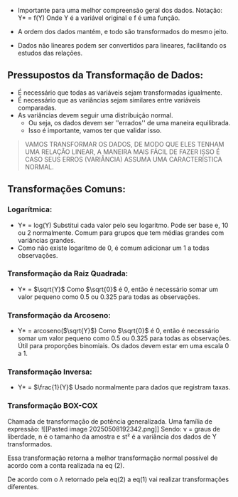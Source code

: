 - Importante para uma melhor compreensão geral dos dados.
	Notação: Y* = f(Y)
	Onde Y é a variável original e f é uma função.

- A ordem dos dados mantém, e todo são transformados do mesmo jeito.
- Dados não lineares podem ser convertidos para lineares, facilitando os estudos das relações.

## Pressupostos da Transformação de Dados:
- É necessário que todas as variáveis sejam transformadas igualmente. 
- É necessário que as variâncias sejam similares entre variáveis comparadas.
- As variâncias devem seguir uma distribuição normal.
	- Ou seja, os dados devem ser ''errados'' de uma maneira equilibrada.
	- Isso é importante, vamos ter que validar isso.

> VAMOS TRANSFORMAR OS DADOS, DE MODO QUE ELES TENHAM UMA RELAÇÃO LINEAR, A MANEIRA MAIS FÁCIL DE FAZER ISSO É CASO SEUS ERROS (VARIÂNCIA) ASSUMA UMA CARACTERÍSTICA NORMAL.
## Transformações Comuns:
### Logarítmica:
- Y* = log(Y)
	Substitui cada valor pelo seu logaritmo. Pode ser base e, 10 ou 2 normalmente.
	Comum para grupos que tem médias grandes com variâncias grandes.
- Como não existe logaritmo de 0, é comum adicionar um 1 a todas observações.

### Transformação da Raiz Quadrada:
- Y* = $\sqrt{Y}$
	Como $\sqrt{0}$ é 0, então é necessário somar um valor pequeno como 0.5 ou 0.325 para todas as observações.

### Transformação da Arcoseno:
- Y* = arcoseno($\sqrt{Y}$) 
	Como $\sqrt{0}$ é 0, então é necessário somar um valor pequeno como 0.5 ou 0.325 para todas as observações.
	Útil para proporções binomiais. Os dados devem estar em uma escala 0 a 1.

### Transformação Inversa:
- Y* = $\frac{1}{Y}$
	Usado normalmente para dados que registram taxas.

### Transformação BOX-COX
Chamada de transformação de potência generalizada.
Uma família de expressão:
![[Pasted image 20250508192342.png]]
Sendo: v = graus de liberdade, n é o tamanho da amostra e st² é a variância dos dados de Y transformados.

Essa transformação retorna a melhor transformação normal possível de acordo com a conta realizada na eq (2).

De acordo com o $\lambda$ retornado pela eq(2) a eq(1) vai realizar transformações diferentes.

